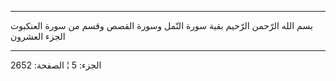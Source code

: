 ------------------------------------------------------------------------

بسم الله الرّحمن الرّحيم بقية سورة النّمل وسورة القصص وقسم من سورة العنكبوت
الجزء العشرون

------------------------------------------------------------------------

الجزء: 5 ¦ الصفحة: 2652
